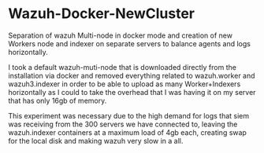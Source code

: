 # Wazuh-Docker-NewCluster
Separation of wazuh Multi-node in docker mode and creation of new Workers node and indexer on separate servers to balance agents and logs horizontally.

I took a default wazuh-muti-node that is downloaded directly from the installation via docker and removed everything related to wazuh.worker and wazuh3.indexer in order to be able to upload as many Worker+Indexers horizontally as I could to take the overhead that I was having it on my server that has only 16gb of memory.

This experiment was necessary due to the high demand for logs that siem was receiving from the 300 servers we have connected to, leaving the wazuh.indexer containers at a maximum load of 4gb each, creating swap for the local disk and making wazuh very slow in a all.
